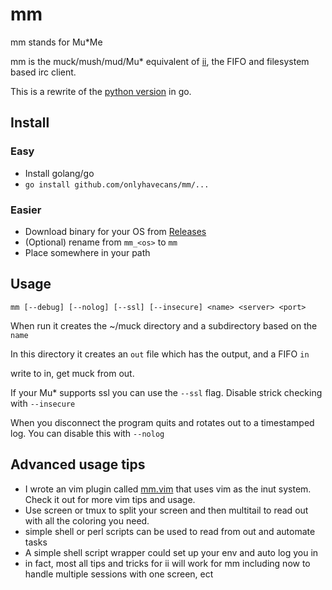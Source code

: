 # mm

mm stands for Mu*Me

mm is the muck/mush/mud/Mu* equivalent of [ii](http://tools.suckless.org/ii/), the FIFO and filesystem based irc client.

This is a rewrite of the [python version](https://github.com/onlyhavecans/mmPython) in go.

## Install

### Easy
* Install golang/go
* `go install github.com/onlyhavecans/mm/...`

### Easier
* Download binary for your OS from [Releases](https://github.com/onlyhavecans/mm/releases)
* (Optional) rename from `mm_<os>` to `mm`
* Place somewhere in your path

## Usage

`mm [--debug] [--nolog] [--ssl] [--insecure] <name> <server> <port>`

When run it creates the ~/muck directory and a subdirectory based on the `name`

In this directory it creates an `out` file which has the output, and a FIFO `in`

write to in, get muck from out.

If your Mu* supports ssl you can use the `--ssl` flag. Disable strick checking with `--insecure`

When you disconnect the program quits and rotates out to a timestamped log. You can disable this with `--nolog`

## Advanced usage tips
- I wrote an vim plugin called [mm.vim](https://github.com/onlyhavecans/mm.vim) that uses vim as the inut system. Check it out for more vim tips and usage.
- Use screen or tmux to split your screen and then multitail to read out with all the coloring you need.
- simple shell or perl scripts can be used to read from out and automate tasks
- A simple shell script wrapper could set up your env and auto log you in
- in fact, most all tips and tricks for ii will work for mm including now to handle multiple sessions with one screen, ect
